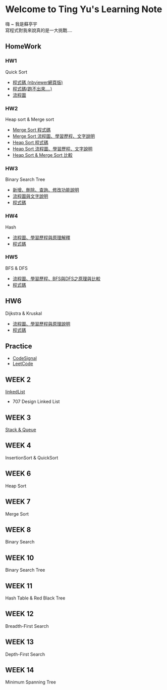 # Welcome to Ting Yu's Learning Note
嗨 ~ 我是蘇亭宇         
寫程式對我來說真的是一大挑戰....

## HomeWork
### HW1
Quick Sort
 * [程式碼 (nbviewer網頁版)](https://nbviewer.jupyter.org/github/stopraining/LearningNote/blob/master/HW1/HW1_QuickSort.ipynb)
 * [程式碼(跑不出來....)](https://github.com/stopraining/LearningNote/blob/master/HW1/HW1_QuickSort.ipynb)
 * [流程圖](https://github.com/stopraining/LearningNote/blob/master/HW1/hw1_%E6%B5%81%E7%A8%8B%E5%9C%96.jpeg)
### HW2
Heap sort & Merge sort
 * [Merge Sort 程式碼](https://github.com/stopraining/LearningNote/blob/master/HW2/merge_sort_06170117.py)
 * [Merge Sort 流程圖、學習歷程、文字說明](https://github.com/stopraining/LearningNote/blob/master/HW2/Merge%20Sort_%E6%B5%81%E7%A8%8B%E5%9C%96%E3%80%81%E6%96%87%E5%AD%97%E3%80%81%E5%AD%B8%E7%BF%92%E6%AD%B7%E7%A8%8B.md)
 * [Heap Sort 程式碼](https://github.com/stopraining/LearningNote/blob/master/HW2/heap_sort_06170107.py)
 * [Heap Sort 流程圖、學習歷程、文字說明](https://github.com/stopraining/LearningNote/blob/master/HW2/Heap%20Sort_%E6%B5%81%E7%A8%8B%E5%9C%96%E3%80%81%E6%96%87%E5%AD%97%E3%80%81%E5%AD%B8%E7%BF%92%E6%AD%B7%E7%A8%8B.md)
 * [Heap Sort & Merge Sort 比較](https://github.com/stopraining/LearningNote/blob/master/HW2/Heap%20Sort%20%26%20Merge%20Sort%E6%AF%94%E8%BC%83.md)
 ### HW3
 Binary Search Tree
 * [新增、刪除、查詢、修改功能說明](https://github.com/stopraining/LearningNote/blob/master/HW3/Binary%20Search%20Tree%20%E6%96%B0%E5%A2%9E%E3%80%81%E5%88%AA%E9%99%A4%E3%80%81%E6%9F%A5%E8%A9%A2%E3%80%81%E4%BF%AE%E6%94%B9%E5%8A%9F%E8%83%BD%E8%AA%AA%E6%98%8E.md)
 * [流程圖與文字說明](https://github.com/stopraining/LearningNote/blob/master/HW3/Binary%20Search%20Tree%20%E6%B5%81%E7%A8%8B%E5%9C%96%E3%80%81%E5%AD%B8%E7%BF%92%E6%AD%B7%E7%A8%8B%E8%88%87BST%E5%8E%9F%E7%90%86.md)
 * [程式碼](https://github.com/stopraining/LearningNote/blob/master/HW3/binary_search_tree_06170117.py) 
 ### HW4
 Hash
 * [流程圖、學習歷程與原理解釋](https://github.com/stopraining/LearningNote/blob/master/HW4/Hash%20Table%20%E6%B5%81%E7%A8%8B%E5%9C%96%E3%80%81%E5%AD%B8%E7%BF%92%E6%AD%B7%E7%A8%8B%E8%88%87Hash%E5%8E%9F%E7%90%86%E8%A7%A3%E9%87%8B.md)
 * [程式碼](https://github.com/stopraining/LearningNote/blob/master/HW4/hash_table_06170117.py)
 ### HW5
 BFS & DFS
 * [流程圖、學習歷程、BFS與DFS之原理與比較](https://github.com/stopraining/LearningNote/blob/master/HW5/%E6%B5%81%E7%A8%8B%E5%9C%96%E3%80%81%E5%AD%B8%E7%BF%92%E6%AD%B7%E7%A8%8B%E3%80%81BFS%E8%88%87DFS%E4%B9%8B%E5%8E%9F%E7%90%86%E8%88%87%E6%AF%94%E8%BC%83.md)
 * [程式碼](https://github.com/stopraining/LearningNote/blob/master/HW5/BFS_06170117.py)
## HW6
 Dijkstra & Kruskal
 * [流程圖、學習歷程與原理說明](https://github.com/stopraining/LearningNote/blob/master/HW6/Dijkstra%26Kruskal%E6%B5%81%E7%A8%8B%E5%9C%96%E3%80%81%E5%AD%B8%E7%BF%92%E6%AD%B7%E7%A8%8B%E8%88%87%E5%8E%9F%E7%90%86%E8%AA%AA%E6%98%8E.md)
 * [程式碼](https://github.com/stopraining/LearningNote/blob/master/HW6/Dijkstra_06170117.py)
 
## Practice 
  * [CodeSignal](https://github.com/stopraining/LearningNote/tree/master/CodeSignal)
  * [LeetCode](https://github.com/stopraining/LearningNote/tree/master/LeetCode)

## WEEK 2
[linkedList](https://github.com/stopraining/LearningNote/blob/master/intro/Linked%20List.md)
  * 707 Design Linked List
 
## WEEK 3
[Stack & Queue](https://github.com/stopraining/LearningNote/blob/master/intro/Stack%20%26%20Queue.md)
## WEEK 4
InsertionSort & QuickSort
## WEEK 6
Heap Sort 
## WEEK 7
Merge Sort
## WEEK 8
Binary Search
## WEEK 10
Binary Search Tree
## WEEK 11 
Hash Table & Red Black Tree
## WEEK 12 
Breadth-First Search
## WEEK 13
Depth-First Search
## WEEK 14
Minimum Spanning Tree



